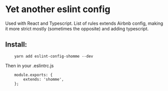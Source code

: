 # Yet another eslint config

Used with React and Typescript.
List of rules extends Airbnb config, making it more strict mostly (sometimes the opposite) and adding typescript.

## Install:
```
    yarn add eslint-config-shomme --dev
```

Then in your .eslintrc.js
```
    module.exports: {
        extends: 'shomme',
    };
```
